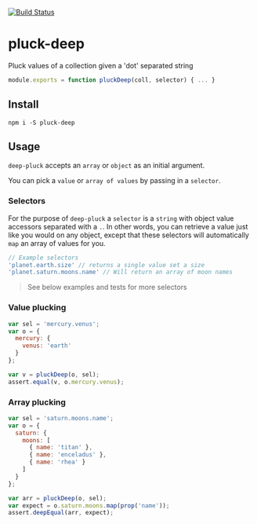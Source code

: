 [![Build Status](https://travis-ci.org/landau/pluck-deep.svg)](https://travis-ci.org/landau/pluck-deep)

pluck-deep
==========

Pluck values of a collection given a 'dot' separated string

```js
module.exports = function pluckDeep(coll, selector) { ... }
```

## Install

`npm i -S pluck-deep`

## Usage

`deep-pluck` accepts an `array` or `object` as an initial argument.

You can pick a `value` or `array of values` by passing in a `selector`.

### Selectors

For the purpose of `deep-pluck` a `selector` is a `string` with object
value accessors separated with a `.`. In other words, you can retrieve
a value just like you would on any object, except that these selectors
will automatically `map` an array of values for you.

```js
// Example selectors
'planet.earth.size' // returns a single value set a size
'planet.saturn.moons.name' // Will return an array of moon names
```

> See below examples and tests for more selectors

### Value plucking

```js
var sel = 'mercury.venus';
var o = {
  mercury: {
    venus: 'earth'
  }
};

var v = pluckDeep(o, sel);
assert.equal(v, o.mercury.venus);
```

### Array plucking

```js
var sel = 'saturn.moons.name';
var o = {
  saturn: {
    moons: [
      { name: 'titan' },
      { name: 'enceladus' },
      { name: 'rhea' }
    ]
  }
};

var arr = pluckDeep(o, sel);
var expect = o.saturn.moons.map(prop('name'));
assert.deepEqual(arr, expect);
```
